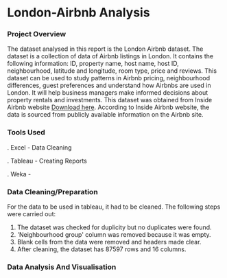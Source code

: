 # London-Airbnb Analysis

### Project Overview

The dataset analysed in this report is the London Airbnb dataset. The dataset is a collection of data of Airbnb listings in London. It contains the following information: ID, property name, host name, host ID, neighbourhood, latitude and longitude, room type, price and reviews. This dataset can be used to study patterns in Airbnb pricing, neighbourhood differences, guest preferences and understand how Airbnbs are used in London. It will help business managers make informed decisions about property rentals and investments. This dataset was obtained from Inside Airbnb website [Download here](https://insideairbnb.com/).
According to Inside Airbnb website, the data is sourced from publicly available information on the Airbnb site.

### Tools Used

. Excel - Data Cleaning

. Tableau - Creating Reports

. Weka -  

### Data Cleaning/Preparation

For the data to be used in tableau, it had to be cleaned. The following steps were carried out:
1. The dataset was checked for duplicity but no duplicates were found.
2. 'Neighbourhood group' column was removed because it was empty.
3. Blank cells from the data were removed and headers made clear.
4. After cleaning, the dataset has 87597 rows and 16 columns.


### Data Analysis And Visualisation

